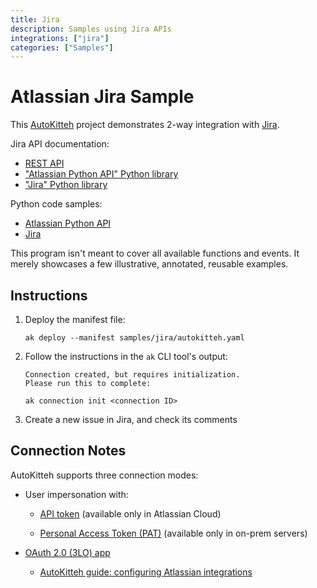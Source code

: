 ```yaml
---
title: Jira
description: Samples using Jira APIs
integrations: ["jira"]
categories: ["Samples"]
---
```


# Atlassian Jira Sample

This [AutoKitteh](https://github.com/autokitteh/autokitteh) project
demonstrates 2-way integration with
[Jira](https://www.atlassian.com/software/jira/guides/).

Jira API documentation:

- [REST API](https://developer.atlassian.com/cloud/jira/platform/rest/v3/intro/)
- ["Atlassian Python API" Python library](https://atlassian-python-api.readthedocs.io/)
- ["Jira" Python library](https://jira.readthedocs.io/)

Python code samples:

- [Atlassian Python API](https://github.com/atlassian-api/atlassian-python-api/tree/master/examples/jira)
- [Jira](https://github.com/pycontribs/jira/tree/main/examples)

This program isn't meant to cover all available functions and events. It
merely showcases a few illustrative, annotated, reusable examples.

## Instructions

1. Deploy the manifest file:

   ```shell
   ak deploy --manifest samples/jira/autokitteh.yaml
   ```

2. Follow the instructions in the `ak` CLI tool's output:

   ```
   Connection created, but requires initialization.
   Please run this to complete:

   ak connection init <connection ID>
   ```

3. Create a new issue in Jira, and check its comments

## Connection Notes

AutoKitteh supports three connection modes:

- User impersonation with:

  - [API token](https://id.atlassian.com/manage-profile/security/api-tokens)
    (available only in Atlassian Cloud)

  - [Personal Access Token (PAT)](https://confluence.atlassian.com/enterprise/using-personal-access-tokens-1026032365.html)
    (available only in on-prem servers)

- [OAuth 2.0 (3LO) app](https://developer.atlassian.com/cloud/jira/platform/oauth-2-3lo-apps/)

  - [AutoKitteh guide: configuring Atlassian integrations](https://docs.autokitteh.com/integrations/atlassian/config)
